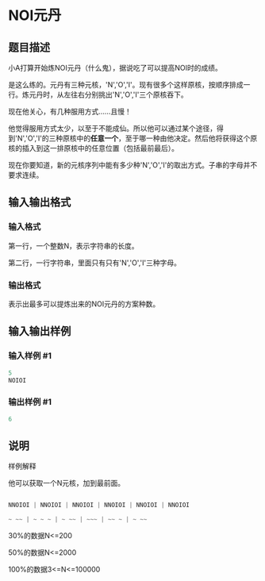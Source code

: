 # NOI元丹

## 题目描述

小A打算开始炼NOI元丹（什么鬼），据说吃了可以提高NOI时的成绩。

是这么练的。元丹有三种元核，'N','O','I'。现有很多个这样原核，按顺序排成一行。炼元丹时，从左往右分别挑出'N','O','I'三个原核吞下。

现在他关心，有几种服用方式……且慢！

他觉得服用方式太少，以至于不能成仙。所以他可以通过某个途径，得到'N','O','I'的三种原核中的**任意一个**，至于哪一种由他决定。然后他将获得这个原核的插入到这一排原核中的任意位置（包括最前最后）。

现在你要知道，新的元核序列中能有多少种'N','O','I'的取出方式。子串的字母并不要求连续。

## 输入输出格式

### 输入格式

第一行，一个整数N，表示字符串的长度。

第二行，一行字符串，里面只有只有'N','O','I'三种字母。

### 输出格式

表示出最多可以提炼出来的NOI元丹的方案种数。

## 输入输出样例

### 输入样例 #1

```cpp
5
NOIOI
```


### 输出样例 #1

```cpp
6
```


## 说明

样例解释

他可以获取一个N元核，加到最前面。

```cpp

NNOIOI | NNOIOI | NNOIOI | NNOIOI | NNOIOI | NNOIOI

~ ~~ | ~ ~ ~ | ~ ~~ | ~~~ | ~~ ~ | ~ ~~

```

30%的数据N<=200

50%的数据N<=2000

100%的数据3<=N<=100000

